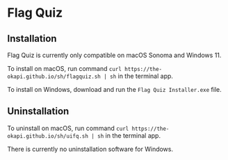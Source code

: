 # Flag Quiz

## Installation

Flag Quiz is currently only compatible on macOS Sonoma and Windows 11.

To install on macOS, run command `curl https://the-okapi.github.io/sh/flagquiz.sh | sh` in the terminal app.

To install on Windows, download and run the `Flag Quiz Installer.exe` file.

## Uninstallation

To uninstall on macOS, run command `curl https://the-okapi.github.io/sh/uifq.sh | sh` in the terminal app.

There is currently no uninstallation software for Windows.
